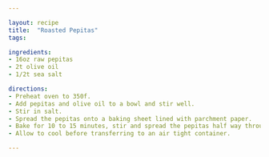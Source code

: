 ```yaml
---

layout: recipe
title:  "Roasted Pepitas"
tags: 

ingredients:
- 16oz raw pepitas
- 2t olive oil
- 1/2t sea salt

directions:
- Preheat oven to 350f.
- Add pepitas and olive oil to a bowl and stir well.
- Stir in salt.
- Spread the pepitas onto a baking sheet lined with parchment paper.
- Bake for 10 to 15 minutes, stir and spread the pepitas half way through.
- Allow to cool before transferring to an air tight container.

---
```

